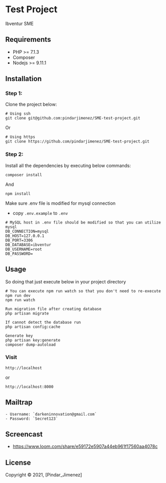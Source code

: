 # Test Project

Ibventur SME 

## Requirements
* PHP >= 7.1.3
* Composer
* Nodejs >= 9.11.1

## Installation

### Step 1:

Clone the project below:

```
# Using ssh
git clone git@github.com:pindarjimenez/SME-test-project.git
```
Or
```
# Using https
git clone https://github.com/pindarjimenez/SME-test-project.git
```

### Step 2:

Install all the dependencies by executing below commands:

```
composer install
```

And

```
npm install
```

Make sure .env file is modified for mysql connection
- copy `.env.example` to `.env`

```
# MySQL host in .env file should be modified so that you can utilize mysql
DB_CONNECTION=mysql
DB_HOST=127.0.0.1
DB_PORT=3306
DB_DATABASE=ibventur
DB_USERNAME=root
DB_PASSWORD=
```

## Usage
So doing that just execute below in your project directory

```
# You can execute npm run watch so that you don't need to re-execute npm run dev
npm run watch
```

```
Run migration file after creating database
php artisan migrate

If cannot detect the database run
php artisan config:cache
```

```
Generate key
php artisan key:generate
composer dump-autoload
```

### Visit
```
http://localhost
```

or

```
http://localhost:8000
```

## Mailtrap
```
- Username: `darkeninnovation@gmail.com`
- Password: `Secret123`
```

## Screencast
- https://www.loom.com/share/e59172e5907a44eb961f17560aa4078c

## License
Copyright © 2021, [Pindar_Jimenez]